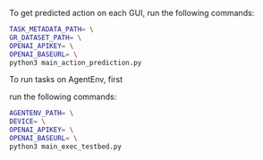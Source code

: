 To get predicted action on each GUI, run the following commands:

```bash
TASK_METADATA_PATH= \
GR_DATASET_PATH= \
OPENAI_APIKEY= \
OPENAI_BASEURL= \
python3 main_action_prediction.py
```

To run tasks on AgentEnv, first 

run the following commands:

```bash
AGENTENV_PATH= \
DEVICE= \
OPENAI_APIKEY= \
OPENAI_BASEURL= \
python3 main_exec_testbed.py
```